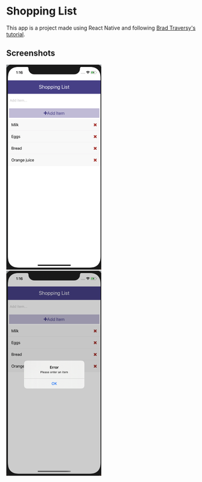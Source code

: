 # Shopping List
This app is a project made using React Native and following [Brad Traversy's tutorial](https://youtu.be/Hf4MJH0jDb4).

## Screenshots

<img src="https://github.com/jatanassian/shopping-list-react-native/blob/master/docs/images/app.png?raw=true" alt="Shopping List" width="50%" height="50%"/>
<img src="https://github.com/jatanassian/shopping-list-react-native/blob/master/docs/images/error-message.png?raw=true" alt="Error Message" width="50%" height="50%"/>
